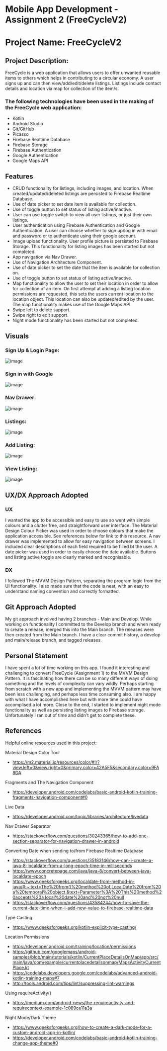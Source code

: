 # Mobile App Development - Assignment 2 (FreeCycleV2)  
# Project Name: FreeCycleV2
## Project Description:
FreeCycle is a web application that allows users to offer unwanted reusable items to others which helps in contributing to a circular economy. A user signs up and can then view/add/edit/delete listings. Listings include contact details and location via map for collection of the item/s.

### The following technologies have been used in the making of the FreeCycle web application:
* Kotlin
* Android Studio
* Git/GitHub
* Picasso
* Firebase Realtime Database
* Firebase Storage
* Firebase Authentication
* Google Authentication
* Google Maps API


## Features
* CRUD functionality for listings, including images, and location. When created/updated/deleted listings are persisted to Firebase Realtime Database.
* Use of date picker to set date item is available for collection.
* Use of toggle button to set status of listing active/inactive.
* User can use toggle switch to view all user listings, or just their own listings.
* User authentication using Firebase Authentication and Google Authentication. A user can choose whether to sign up/log in with email and password or to authenticate using their google account.
* Image upload functionality. User profile picture is persisted to Firebase Storage. This functionality for listing images has been started but not completed.
* App navigation via Nav Drawer.
* Use of Navigation Architecture Component.
* Use of date picker to set the date that the item is available for collection on.
* Use of toggle button to set status of listing active/inactive.
* Map functionality to allow the user to set their location in order to allow for collection of an item. On first attempt at adding a listing location permissions are
requested, this sets the users current location to the location object. This location can also be updated/edited by the user. The map functionality makes use of the 
Google Maps API.
* Swipe left to delete support.
* Swipe right to edit support.
* Night mode functionality has been started but not completed.

## Visuals

### Sign Up & Login Page:
![image](https://user-images.githubusercontent.com/76408967/209324829-1df6f7b8-ad8b-420a-9c4f-aad4c1c57057.png)
### Sign in with Google
![image](https://user-images.githubusercontent.com/76408967/209324908-c4887bc1-5ade-41ad-a131-bb3df806d620.png)

### Nav Drawer:
![image](https://user-images.githubusercontent.com/76408967/209324966-6301e02d-4afd-4efe-aa8d-d35116fc716c.png)

### Listings:
![image](https://user-images.githubusercontent.com/76408967/209325019-2579f9aa-dd7a-4a03-9415-b822b784eee2.png)


### Add Listing:
![image](https://user-images.githubusercontent.com/76408967/209325198-fa88727a-2364-46bd-89a2-9a020b602ad9.png)

### View Listing:
![image](https://user-images.githubusercontent.com/76408967/209325284-df2bbaea-56e5-450a-a2d1-e2115cb13884.png)


## UX/DX Approach Adopted
### UX
I wanted the app to be accessible and easy to use so went with simple colours and a clutter free, and straightforward user interface. The Material Design Colour Picker was used in order to choose colours that make the application accessible. See references below for link to this resource. 
A nav drawer was implemented to allow for easy navigation between screens. I included clear descriptions of each field required to be filled bt the user. A date picker was used in order to easily choose the date available.
Buttons and listing active toggle are clearly marked and recognisable.
### DX
I followed The MVVM Design Pattern, separating the program logic from the UI functionality.
I also made sure that the code is neat, with an easy to understand naming convention and correctly formatted. 


## Git Approach Adopted
My git approach involved having 2 branches - Main and Develop. While working on functionality I committed to the Develop branch and when ready to create a release, merged this into the Main branch. The releases were then created from the Main branch.
I have a clear commit history, a develop and main/release branch, and tagged releases.

## Personal Statement
I have spent a lot of time working on this app. I found it interesting and challenging to convert FreeCycle (Assignment 1) to the MVVM Design Pattern. It is fascinating how there can be so many different ways of doing something and the levels of complexity can vary wildly. Perhaps starting from scratch with a new app and implementing the MVVM pattern may have been less challenging, and perhaps less time consuming also. I am happy with what I have accomplished here but with more time could have accomplised a lot more. 
Close to the end, I started to implement night mode functionality as well as persisting listing images to Firebase storage. Unfortunately I ran out of time and didn't get to complete these.

## References
Helpful online resources used in this project:

Material Design Color Tool
* https://m2.material.io/resources/color/#!/?view.left=0&view.right=0&primary.color=42A5F5&secondary.color=9FA8DA

Fragments and The Navigation Component
* https://developer.android.com/codelabs/basic-android-kotlin-training-fragments-navigation-component#0

Live Data
* https://developer.android.com/topic/libraries/architecture/livedata

Nav Drawer Separator
* https://stackoverflow.com/questions/30243365/how-to-add-one-section-separator-for-navigation-drawer-in-android

Converting Date when sending to/from Firebase Realtime Database
* https://stackoverflow.com/questions/35183146/how-can-i-create-a-java-8-localdate-from-a-long-epoch-time-in-milliseconds
* https://www.concretepage.com/java/java-8/convert-between-java-localdate-epoch
* https://www.geeksforgeeks.org/localdate-from-method-in-java/#:~:text=The%20from()%20method%20of,LocalDate%20from%20a%20temporal%20object.&text=Parameter%3A%20This%20method%20accepts%20a,local%20date%20and%20not%20null
* https://stackoverflow.com/questions/43584244/how-to-save-the-current-date-time-when-i-add-new-value-to-firebase-realtime-data

Type Casting
* https://www.geeksforgeeks.org/kotlin-explicit-type-casting/

Location Permissions
* https://developer.android.com/training/location/permissions
* https://github.com/googlemaps/android-samples/blob/main/tutorials/kotlin/CurrentPlaceDetailsOnMap/app/src/main/java/com/example/currentplacedetailsonmap/MapsActivityCurrentPlace.kt
* https://codelabs.developers.google.com/codelabs/advanced-android-kotlin-training-maps#7
* http://tools.android.com/tips/lint/suppressing-lint-warnings

Using requireActivity()
* https://medium.com/android-news/the-requireactivity-and-requirecontext-example-1c089ce11a3a

Night Mode/Dark Theme
* https://www.geeksforgeeks.org/how-to-create-a-dark-mode-for-a-custom-android-app-in-kotlin/
* https://developer.android.com/codelabs/basic-android-kotlin-training-change-app-theme#0









